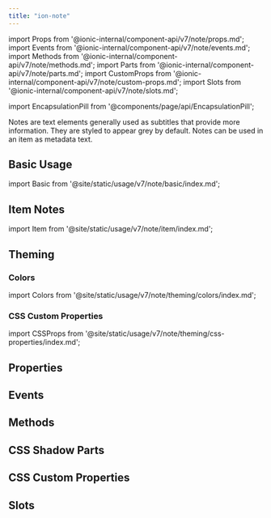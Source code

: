 ```yaml
---
title: "ion-note"
---
```


import Props from '@ionic-internal/component-api/v7/note/props.md';
import Events from '@ionic-internal/component-api/v7/note/events.md';
import Methods from '@ionic-internal/component-api/v7/note/methods.md';
import Parts from '@ionic-internal/component-api/v7/note/parts.md';
import CustomProps from '@ionic-internal/component-api/v7/note/custom-props.md';
import Slots from '@ionic-internal/component-api/v7/note/slots.md';

<head>
  <title>ion-note: Note Text Elements for iOS and Android Ionic Apps</title>
  <meta name="description" content="ion-notes are text elements generally used as subtitles that provide more information. Learn how notes can be used and styled on iOS and Android Ionic apps." />
</head>

import EncapsulationPill from '@components/page/api/EncapsulationPill';

<EncapsulationPill type="shadow" />

Notes are text elements generally used as subtitles that provide more information. They are styled to appear grey by default. Notes can be used in an item as metadata text.

## Basic Usage

import Basic from '@site/static/usage/v7/note/basic/index.md';

<Basic />

## Item Notes

import Item from '@site/static/usage/v7/note/item/index.md';

<Item />

## Theming

### Colors

import Colors from '@site/static/usage/v7/note/theming/colors/index.md';

<Colors />

### CSS Custom Properties

import CSSProps from '@site/static/usage/v7/note/theming/css-properties/index.md';

<CSSProps />


## Properties
<Props />

## Events
<Events />

## Methods
<Methods />

## CSS Shadow Parts
<Parts />

## CSS Custom Properties
<CustomProps />

## Slots
<Slots />
